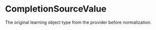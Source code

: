 # CompletionSourceValue

The original learning object type from the provider before normalization.

